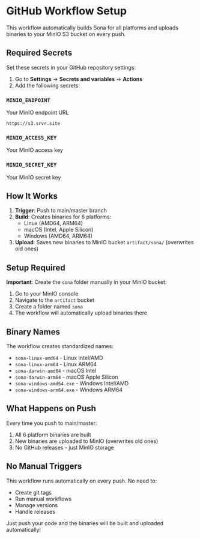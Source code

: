 # GitHub Workflow Setup

This workflow automatically builds Sona for all platforms and uploads binaries to your MinIO S3 bucket on every push.

## Required Secrets

Set these secrets in your GitHub repository settings:

1. Go to **Settings** → **Secrets and variables** → **Actions**
2. Add the following secrets:

### `MINIO_ENDPOINT`
Your MinIO endpoint URL
```
https://s3.srvr.site
```

### `MINIO_ACCESS_KEY`
Your MinIO access key

### `MINIO_SECRET_KEY`
Your MinIO secret key

## How It Works

1. **Trigger**: Push to main/master branch
2. **Build**: Creates binaries for 6 platforms:
   - Linux (AMD64, ARM64)
   - macOS (Intel, Apple Silicon)
   - Windows (AMD64, ARM64)
3. **Upload**: Saves new binaries to MinIO bucket `artifact/sona/` (overwrites old ones)

## Setup Required

**Important**: Create the `sona` folder manually in your MinIO bucket:
1. Go to your MinIO console
2. Navigate to the `artifact` bucket
3. Create a folder named `sona`
4. The workflow will automatically upload binaries there

## Binary Names

The workflow creates standardized names:
- `sona-linux-amd64` - Linux Intel/AMD
- `sona-linux-arm64` - Linux ARM64
- `sona-darwin-amd64` - macOS Intel
- `sona-darwin-arm64` - macOS Apple Silicon
- `sona-windows-amd64.exe` - Windows Intel/AMD
- `sona-windows-arm64.exe` - Windows ARM64

## What Happens on Push

Every time you push to main/master:
1. All 6 platform binaries are built
2. New binaries are uploaded to MinIO (overwrites old ones)
3. No GitHub releases - just MinIO storage

## No Manual Triggers

This workflow runs automatically on every push. No need to:
- Create git tags
- Run manual workflows
- Manage versions
- Handle releases

Just push your code and the binaries will be built and uploaded automatically!
